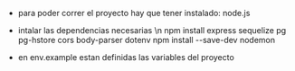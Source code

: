 - para poder correr el proyecto hay que tener instalado: node.js 
- intalar las dependencias necesarias \n
npm install express sequelize pg pg-hstore cors body-parser dotenv
npm install --save-dev nodemon


- en env.example estan definidas las variables del proyecto

